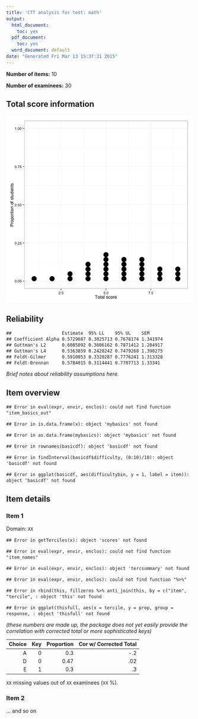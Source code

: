 ```yaml
---
title: 'CTT analysis for test: math'
output:
  html_document:
    toc: yes
  pdf_document:
    toc: yes
  word_document: default
date: "Generated Fri Mar 13 15:37:31 2015"
---
```




**Number of items:** 10

**Number of examinees:** 30


## Total score information

![plot of chunk totalscores](figure/totalscores-1.png) 


## Reliability


```
##                   Estimate  95% LL    95% UL    SEM     
## Coefficient Alpha 0.5729687 0.3025713 0.7678174 1.341974
## Guttman's L2      0.6085092 0.3606162 0.7871412 1.284917
## Guttman's L4      0.5363859 0.2428242 0.7479268 1.398275
## Feldt-Gilmer      0.5910053 0.3320287 0.7776241 1.313328
## Feldt-Brennan     0.5784015 0.3114441 0.7707713 1.33341
```

*Brief notes about reliability assumptions here.*

## Item overview


```
## Error in eval(expr, envir, enclos): could not find function "item_basics_out"
```

```
## Error in is.data.frame(x): object 'mybasics' not found
```


```
## Error in as.data.frame(mybasics): object 'mybasics' not found
```

```
## Error in rownames(basicdf): object 'basicdf' not found
```

```
## Error in findInterval(basicdf$difficulty, (0:10)/10): object 'basicdf' not found
```

```
## Error in ggplot(basicdf, aes(difficultybin, y = 1, label = item)): object 'basicdf' not found
```



## Item details



### Item 1
Domain: `XX`


```
## Error in getTerciles(x): object 'scores' not found
```

```
## Error in eval(expr, envir, enclos): could not find function "item_names"
```

```
## Error in eval(expr, envir, enclos): object 'tercsummary' not found
```

```
## Error in eval(expr, envir, enclos): could not find function "%>%"
```

```
## Error in rbind(this, fillzeros %>% anti_join(this, by = c("item", "tercile", : object 'this' not found
```

```
## Error in ggplot(thisfull, aes(x = tercile, y = prop, group = response, : object 'thisfull' not found
```

*(these numbers are made up, the package does not yet easily provide the correlation with corrected total or more sophisticated keys)*

| Choice | Key | Proportion | Cor w/ Corrected Total| 
|---:|----:|----:|----:|
|A|0|0.3|-.2|
|D|0|0.47|.02|
|E|1|0.3|.3|

`XX` missing values out of `XX` examinees (`XX` %).

### Item 2
... and so on



